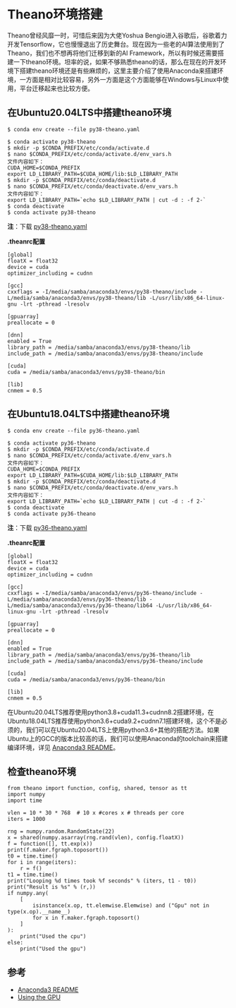 # Theano环境搭建

Theano曾经风靡一时，可惜后来因为大佬Yoshua Bengio进入谷歌后，谷歌着力开发Tensorflow，它也慢慢退出了历史舞台。现在因为一些老的AI算法使用到了Theano，我们也不想再将他们迁移到新的AI Framework，所以有时候还需要搭建一下theano环境。坦率的说，如果不够熟悉theano的话，那么在现在的开发环境下搭建theano环境还是有些麻烦的，这里主要介绍了使用Anaconda来搭建环境，一方面是相对比较容易，另外一方面是这个方面能够在Windows与Linux中使用，平台迁移起来也比较方便。

## 在Ubuntu20.04LTS中搭建theano环境

```
$ conda env create --file py38-theano.yaml

$ conda activate py38-theano
$ mkdir -p $CONDA_PREFIX/etc/conda/activate.d
$ nano $CONDA_PREFIX/etc/conda/activate.d/env_vars.h
文件内容如下：
CUDA_HOME=$CONDA_PREFIX
export LD_LIBRARY_PATH=$CUDA_HOME/lib:$LD_LIBRARY_PATH
$ mkdir -p $CONDA_PREFIX/etc/conda/deactivate.d
$ nano $CONDA_PREFIX/etc/conda/deactivate.d/env_vars.h
文件内容如下：
export LD_LIBRARY_PATH=`echo $LD_LIBRARY_PATH | cut -d : -f 2-`
$ conda deactivate
$ conda activate py38-theano
```

**注**：下载 [py38-theano.yaml](https://github.com/SNSerHello/MyNotes/blob/main/anaconda3/py38-theano.yaml)

**.theanrc配置**

```
[global]
floatX = float32
device = cuda
optimizer_including = cudnn

[gcc]
cxxflags = -I/media/samba/anaconda3/envs/py38-theano/include -L/media/samba/anaconda3/envs/py38-theano/lib -L/usr/lib/x86_64-linux-gnu -lrt -pthread -lresolv

[gpuarray]
preallocate = 0

[dnn]
enabled = True
library_path = /media/samba/anaconda3/envs/py38-theano/lib
include_path = /media/samba/anaconda3/envs/py38-theano/include

[cuda]
cuda = /media/samba/anaconda3/envs/py38-theano/bin

[lib]
cnmem = 0.5
```



## 在Ubuntu18.04LTS中搭建theano环境

```
$ conda env create --file py36-theano.yaml

$ conda activate py36-theano
$ mkdir -p $CONDA_PREFIX/etc/conda/activate.d
$ nano $CONDA_PREFIX/etc/conda/activate.d/env_vars.h
文件内容如下：
CUDA_HOME=$CONDA_PREFIX
export LD_LIBRARY_PATH=$CUDA_HOME/lib:$LD_LIBRARY_PATH
$ mkdir -p $CONDA_PREFIX/etc/conda/deactivate.d
$ nano $CONDA_PREFIX/etc/conda/deactivate.d/env_vars.h
文件内容如下：
export LD_LIBRARY_PATH=`echo $LD_LIBRARY_PATH | cut -d : -f 2-`
$ conda deactivate
$ conda activate py36-theano
```

**注**：下载 [py36-theano.yaml](https://github.com/SNSerHello/MyNotes/blob/main/anaconda3/py36-theano.yaml)

**.theanrc配置**

```
[global]
floatX = float32
device = cuda
optimizer_including = cudnn

[gcc]
cxxflags = -I/media/samba/anaconda3/envs/py36-theano/include -L/media/samba/anaconda3/envs/py36-theano/lib -L/media/samba/anaconda3/envs/py36-theano/lib64 -L/usr/lib/x86_64-linux-gnu -lrt -pthread -lresolv

[gpuarray]
preallocate = 0

[dnn]
enabled = True
library_path = /media/samba/anaconda3/envs/py36-theano/lib
include_path = /media/samba/anaconda3/envs/py36-theano/include

[cuda]
cuda = /media/samba/anaconda3/envs/py36-theano/bin

[lib]
cnmem = 0.5
```

在Ubuntu20.04LTS推荐使用python3.8+cuda11.3+cudnn8.2搭建环境，在Ubuntu18.04LTS推荐使用python3.6+cuda9.2+cudnn7.1搭建环境，这个不是必须的，我们可以在Ubuntu20.04LTS上使用python3.6+其他的搭配方法。如果Ubuntu上的GCC的版本比较高的话，我们可以使用Anaconda的toolchain来搭建编译环境，详见 [Anaconda3 README](https://github.com/SNSerHello/MyNotes/tree/main/anaconda3)。

## 检查theano环境

```
from theano import function, config, shared, tensor as tt
import numpy
import time

vlen = 10 * 30 * 768  # 10 x #cores x # threads per core
iters = 1000

rng = numpy.random.RandomState(22)
x = shared(numpy.asarray(rng.rand(vlen), config.floatX))
f = function([], tt.exp(x))
print(f.maker.fgraph.toposort())
t0 = time.time()
for i in range(iters):
    r = f()
t1 = time.time()
print("Looping %d times took %f seconds" % (iters, t1 - t0))
print("Result is %s" % (r,))
if numpy.any(
    [
        isinstance(x.op, tt.elemwise.Elemwise) and ("Gpu" not in type(x.op).__name__)
        for x in f.maker.fgraph.toposort()
    ]
):
    print("Used the cpu")
else:
    print("Used the gpu")
```



## 参考

- [Anaconda3 README](https://github.com/SNSerHello/MyNotes/tree/main/anaconda3)
- [Using the GPU](https://theano-pymc.readthedocs.io/en/latest/tutorial/using_gpu.html)